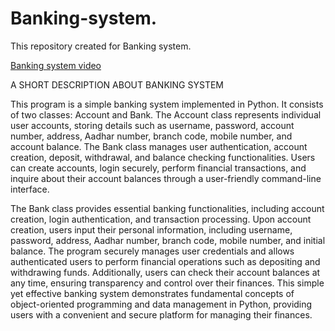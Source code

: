 # Banking-system.
This repository created for Banking system.

[Banking system video](https://drive.google.com/file/d/1m8befexHJYRi3kZyGu_DMRxtMRybvAPF/view)

A SHORT DESCRIPTION ABOUT BANKING SYSTEM

This program is a simple banking system implemented in Python. It consists of two classes: Account and Bank. The Account class represents individual user accounts, storing details such as username, password, account number, address, Aadhar number, branch code, mobile number, and account balance. The Bank class manages user authentication, account creation, deposit, withdrawal, and balance checking functionalities. Users can create accounts, login securely, perform financial transactions, and inquire about their account balances through a user-friendly command-line interface.

The Bank class provides essential banking functionalities, including account creation, login authentication, and transaction processing. Upon account creation, users input their personal information, including username, password, address, Aadhar number, branch code, mobile number, and initial balance. The program securely manages user credentials and allows authenticated users to perform financial operations such as depositing and withdrawing funds. Additionally, users can check their account balances at any time, ensuring transparency and control over their finances. This simple yet effective banking system demonstrates fundamental concepts of object-oriented programming and data management in Python, providing users with a convenient and secure platform for managing their finances.




